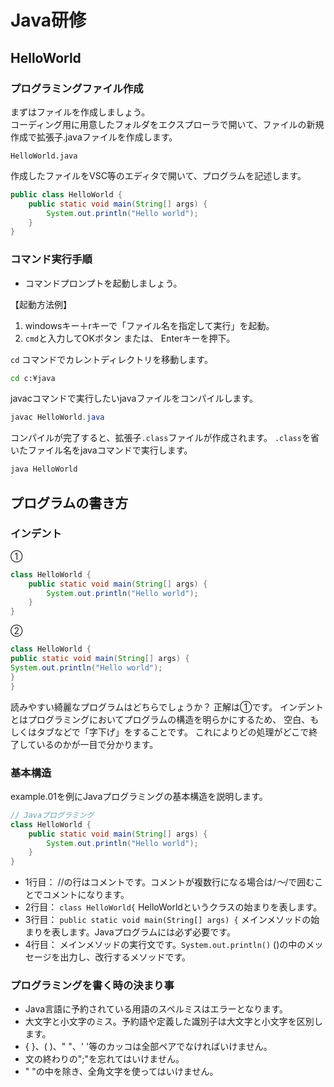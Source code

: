 # Java研修

## HelloWorld

### プログラミングファイル作成

まずはファイルを作成しましょう。  
コーディング用に用意したフォルダをエクスプローラで開いて、ファイルの新規作成で拡張子.javaファイルを作成します。

`HelloWorld.java`

作成したファイルをVSC等のエディタで開いて、プログラムを記述します。

```java
public class HelloWorld {
    public static void main(String[] args) {
        System.out.println("Hello world");
    }
}
```

### コマンド実行手順

- コマンドプロンプトを起動しましょう。

【起動方法例】

1. windowsキー＋rキーで「ファイル名を指定して実行」を起動。
1. `cmd`と入力してOKボタン または、 Enterキーを押下。

`cd` コマンドでカレントディレクトリを移動します。

```cmd
cd c:¥java
```

javacコマンドで実行したいjavaファイルをコンパイルします。

```java
javac HelloWorld.java
```

コンパイルが完了すると、拡張子`.class`ファイルが作成されます。
`.class`を省いたファイル名をjavaコマンドで実行します。

```java
java HelloWorld
```

## プログラムの書き方

### インデント

①
```java
class HelloWorld {
    public static void main(String[] args) {
        System.out.println("Hello world");
    }
}
```

②
```java
class HelloWorld {
public static void main(String[] args) {
System.out.println("Hello world");
}
}
```

読みやすい綺麗なプログラムはどちらでしょうか？ 
正解は①です。 
インデントとはプログラミングにおいてプログラムの構造を明らかにするため、 
空白、もしくはタブなどで「字下げ」をすることです。 
これによりどの処理がどこで終了しているのかが一目で分かります。 


### 基本構造

example.01を例にJavaプログラミングの基本構造を説明します。
```java
// Javaプログラミング
class HelloWorld {
    public static void main(String[] args) {
        System.out.println("Hello world");
    }
}
```
 - 1行目： //の行はコメントです。コメントが複数行になる場合は/*～*/で囲むことでコメントになります。
 - 2行目： `class HelloWorld{` HelloWorldというクラスの始まりを表します。
 - 3行目： `public static void main(String[] args) {` メインメソッドの始まりを表します。Javaプログラムには必ず必要です。
 - 4行目： メインメソッドの実行文です。`System.out.println()` ()の中のメッセージを出力し、改行するメソッドです。


### プログラミングを書く時の決まり事

- Java言語に予約されている用語のスペルミスはエラーとなります。
- 大文字と小文字のミス。予約語や定義した識別子は大文字と小文字を区別します。
- { }、( )、" "、' '等のカッコは全部ペアでなければいけません。
- 文の終わりの";"を忘れてはいけません。
- " "の中を除き、全角文字を使ってはいけません。
